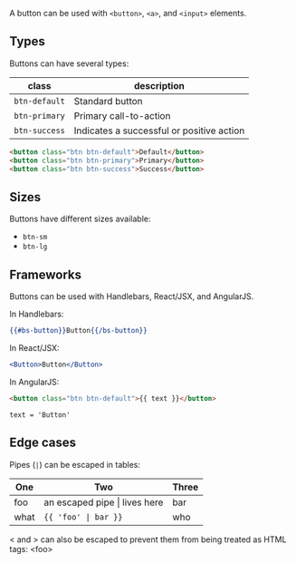 
A button can be used with `<button>`, `<a>`, and `<input>` elements.


Types
-----
Buttons can have several types:

class | description
--- | ---
`btn-default` | Standard button
`btn-primary` | Primary call-to-action
`btn-success` | Indicates a successful or positive action

<example name="types"></example>
```html
<button class="btn btn-default">Default</button>
<button class="btn btn-primary">Primary</button>
<button class="btn btn-success">Success</button>
```


Sizes
-----
Buttons have different sizes available:
- `btn-sm`
- `btn-lg`

<example name="sizes"></example>


Frameworks
----------
Buttons can be used with Handlebars, React/JSX, and AngularJS.

In Handlebars:
<example name="handlebars-button"></example>
```handlebars
{{#bs-button}}Button{{/bs-button}}
```

In React/JSX:
<example name="react-button"></example>
```jsx
<Button>Button</Button>
```

In AngularJS:
<example name="angular-button"></example>
```html
<button class="btn btn-default">{{ text }}</button>
```
```angularjs
text = 'Button'
```


Edge cases
----------
Pipes (`|`) can be escaped in tables:

One | Two | Three
--- | --- | ---
foo | an escaped pipe \| lives here | bar
what | `{{ 'foo' \| bar }}` | who

< and > can also be escaped to prevent them from being treated as HTML tags: \<foo\>
